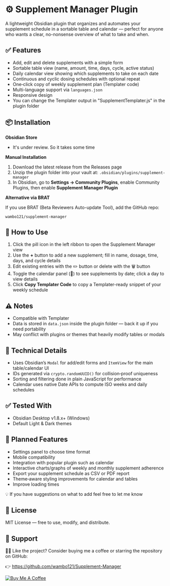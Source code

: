 # ⚙️ Supplement Manager Plugin

A lightweight Obsidian plugin that organizes and automates your supplement schedule in a sortable table and calendar — perfect for anyone who wants a clear, no-nonsense overview of what to take and when.

## ✅ Features

- Add, edit and delete supplements with a simple form
- Sortable table view (name, amount, time, days, cycle, active status)
- Daily calendar view showing which supplements to take on each date
- Continuous and cyclic dosing schedules with optional repeat
- One‑click copy of weekly supplement plan (Templater code)
- Multi-language support via `languages.json`
- Responsive design
- You can change the Templater output in "SupplementTemplater.js" in the plugin folder

## 📦 Installation

**Obsidian Store**
- It's under review. So it takes some time

**Manual Installation**

1. Download the latest release from the Releases page
2. Unzip the plugin folder into your vault at: `.obsidian/plugins/supplement-manager`
3. In Obsidian, go to **Settings → Community Plugins**, enable Community Plugins, then enable **Supplement Manager Plugin**

**Alternative via BRAT**

If you use BRAT (Beta Reviewers Auto-update Tool), add the GitHub repo:
```
wambo121/supplement-manager
```

## 🧭 How to Use

1. Click the pill icon in the left ribbon to open the Supplement Manager view
2. Use the **+** button to add a new supplement; fill in name, dosage, time, days, and cycle details
3. Edit existing entries with the ✏️ button or delete with the 🗑️ button
4. Toggle the calendar panel (📅) to see supplements by date; click a day to view details
5. Click **Copy Templater Code** to copy a Templater-ready snippet of your weekly schedule

## ⚠️ Notes

- Compatible with Templater
- Data is stored in `data.json` inside the plugin folder — back it up if you need portability
- May conflict with plugins or themes that heavily modify tables or modals

## 🧪 Technical Details

- Uses Obsidian’s `Modal` for add/edit forms and `ItemView` for the main table/calendar UI
- IDs generated via `crypto.randomUUID()` for collision‑proof uniqueness
- Sorting and filtering done in plain JavaScript for performance
- Calendar uses native Date APIs to compute ISO weeks and daily schedules

## ✅ Tested With

- Obsidian Desktop v1.8.x+ (Windows)
- Default Light & Dark themes

## 🚀 Planned Features

- Settings panel to choose time format
- Mobile compatibility
- Integration with popular plugin such as calendar
- Interactive charts/graphs of weekly and monthly supplement adherence
- Export your supplement schedule as CSV or PDF report
- Theme‑aware styling improvements for calendar and tables
- Improve loading times

💡 If you have suggestions on what to add feel free to let me know

## 📄 License

MIT License — free to use, modify, and distribute.

## 🙌 Support

🫶🏻 Like the project? Consider buying me a coffee or starring the repository on GitHub:

👉 https://github.com/wambo121/Supplement-Manager


[![Buy Me A Coffee](https://www.buymeacoffee.com/assets/img/custom_images/orange_img.png)](https://www.buymeacoffee.com/morganfrey)
